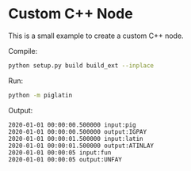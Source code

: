 # Custom C++ Node
This is a small example to create a custom C++ node.

Compile:
```bash
python setup.py build build_ext --inplace
```

Run:
```bash
python -m piglatin
```

Output:
```raw
2020-01-01 00:00:00.500000 input:pig
2020-01-01 00:00:00.500000 output:IGPAY
2020-01-01 00:00:01.500000 input:latin
2020-01-01 00:00:01.500000 output:ATINLAY
2020-01-01 00:00:05 input:fun
2020-01-01 00:00:05 output:UNFAY
```
